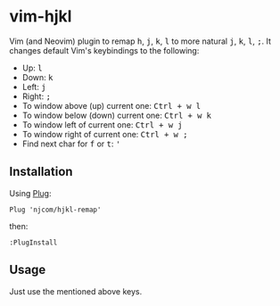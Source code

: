 # vim-hjkl

Vim (and Neovim) plugin to remap <kbd>h</kbd>, <kbd>j</kbd>, <kbd>k</kbd>, <kbd>l</kbd> to more natural <kbd>j</kbd>, <kbd>k</kbd>, <kbd>l</kbd>, <kbd>;</kbd>. It changes default Vim's keybindings to the following:
* Up: <kbd>l</kbd>
* Down: <kbd>k</kbd>
* Left: <kbd>j</kbd>
* Right: <kbd>;</kbd>
* To window above (up) current one: <kbd>Ctrl + w l</kbd>
* To window below (down) current one: <kbd>Ctrl + w k</kbd>
* To window left of current one: <kbd>Ctrl + w j</kbd>
* To window right of current one: <kbd>Ctrl + w ;</kbd>
* Find next char for <kbd>f</kbd> or <kbd>t</kbd>: <kbd>'</kbd>

## Installation

Using [Plug](https://github.com/junegunn/vim-plug/):
```
Plug 'njcom/hjkl-remap'
```
then:
```
:PlugInstall
```

## Usage

Just use the mentioned above keys.
